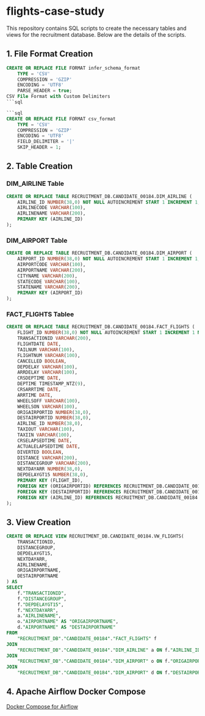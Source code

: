 # flights-case-study

This repository contains SQL scripts to create the necessary tables and views for the recruitment database. Below are the details of the scripts.

## **1. File Format Creation**

```sql
CREATE OR REPLACE FILE FORMAT infer_schema_format
    TYPE = 'CSV'
    COMPRESSION = 'GZIP'
    ENCODING = 'UTF8'
    PARSE_HEADER = true;
CSV File Format with Custom Delimiters
```sql

```sql
CREATE OR REPLACE FILE FORMAT csv_format
    TYPE = 'CSV'
    COMPRESSION = 'GZIP'
    ENCODING = 'UTF8'
    FIELD_DELIMITER = '|'
    SKIP_HEADER = 1;
```

## **2. Table Creation**

### **DIM_AIRLINE Table**

```sql
CREATE OR REPLACE TABLE RECRUITMENT_DB.CANDIDATE_00184.DIM_AIRLINE (
    AIRLINE_ID NUMBER(38,0) NOT NULL AUTOINCREMENT START 1 INCREMENT 1,
    AIRLINECODE VARCHAR(100),
    AIRLINENAME VARCHAR(200),
    PRIMARY KEY (AIRLINE_ID)
);
```

### **DIM_AIRPORT Table**

```sql
CREATE OR REPLACE TABLE RECRUITMENT_DB.CANDIDATE_00184.DIM_AIRPORT (
    AIRPORT_ID NUMBER(38,0) NOT NULL AUTOINCREMENT START 1 INCREMENT 1,
    AIRPORTCODE VARCHAR(100),
    AIRPORTNAME VARCHAR(200),
    CITYNAME VARCHAR(200),
    STATECODE VARCHAR(100),
    STATENAME VARCHAR(200),
    PRIMARY KEY (AIRPORT_ID)
);
```

### **FACT_FLIGHTS Tablee**

```sql
CREATE OR REPLACE TABLE RECRUITMENT_DB.CANDIDATE_00184.FACT_FLIGHTS (
    FLIGHT_ID NUMBER(38,0) NOT NULL AUTOINCREMENT START 1 INCREMENT 1 NOORDER,
    TRANSACTIONID VARCHAR(200),
    FLIGHTDATE DATE,
    TAILNUM VARCHAR(100),
    FLIGHTNUM VARCHAR(100),
    CANCELLED BOOLEAN,
    DEPDELAY VARCHAR(100),
    ARRDELAY VARCHAR(100),
    CRSDEPTIME DATE,
    DEPTIME TIMESTAMP_NTZ(9),
    CRSARRTIME DATE,
    ARRTIME DATE,
    WHEELSOFF VARCHAR(100),
    WHEELSON VARCHAR(100),
    ORIGAIRPORTID NUMBER(38,0),
    DESTAIRPORTID NUMBER(38,0),
    AIRLINE_ID NUMBER(38,0),
    TAXIOUT VARCHAR(100),
    TAXIIN VARCHAR(100),
    CRSELAPSEDTIME DATE,
    ACTUALELAPSEDTIME DATE,
    DIVERTED BOOLEAN,
    DISTANCE VARCHAR(200),
    DISTANCEGROUP VARCHAR(200),
    NEXTDAYARR NUMBER(38,0),
    DEPDELAYGT15 NUMBER(38,0),
    PRIMARY KEY (FLIGHT_ID),
    FOREIGN KEY (ORIGAIRPORTID) REFERENCES RECRUITMENT_DB.CANDIDATE_00184.DIM_AIRPORT(AIRPORT_ID),
    FOREIGN KEY (DESTAIRPORTID) REFERENCES RECRUITMENT_DB.CANDIDATE_00184.DIM_AIRPORT(AIRPORT_ID),
    FOREIGN KEY (AIRLINE_ID) REFERENCES RECRUITMENT_DB.CANDIDATE_00184.DIM_AIRLINE(AIRLINE_ID)
);
```

## **3. View Creation**

```sql
CREATE OR REPLACE VIEW RECRUITMENT_DB.CANDIDATE_00184.VW_FLIGHTS(
    TRANSACTIONID,
    DISTANCEGROUP,
    DEPDELAYGT15,
    NEXTDAYARR,
    AIRLINENAME,
    ORIGAIRPORTNAME,
    DESTAIRPORTNAME
) AS
SELECT 
    f."TRANSACTIONID", 
    f."DISTANCEGROUP",
    f."DEPDELAYGT15",
    f."NEXTDAYARR",
    a."AIRLINENAME", 
    o."AIRPORTNAME" AS "ORIGAIRPORTNAME", 
    d."AIRPORTNAME" AS "DESTAIRPORTNAME"
FROM 
    "RECRUITMENT_DB"."CANDIDATE_00184"."FACT_FLIGHTS" f
JOIN 
    "RECRUITMENT_DB"."CANDIDATE_00184"."DIM_AIRLINE" a ON f."AIRLINE_ID" = a."AIRLINE_ID"
JOIN 
    "RECRUITMENT_DB"."CANDIDATE_00184"."DIM_AIRPORT" o ON f."ORIGAIRPORTID" = o."AIRPORT_ID"
JOIN 
    "RECRUITMENT_DB"."CANDIDATE_00184"."DIM_AIRPORT" d ON f."DESTAIRPORTID" = d."AIRPORT_ID";
```

## **4. Apache Airflow Docker Compose**
<a href="https://airflow.apache.org/docs/apache-airflow/stable/docker-compose.yaml" target="_blank">Docker Compose for Airflow</a>

